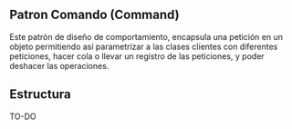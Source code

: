 ## Patron Comando (Command)

Este patrón de diseño de comportamiento, encapsula una petición en un objeto permitiendo así parametrizar 
a las clases clientes con diferentes peticiones, hacer cola o llevar un registro de las peticiones, 
y poder deshacer las operaciones.

## Estructura

TO-DO



